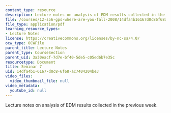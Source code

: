 ```yaml
---
content_type: resource
description: Lecture notes on analysis of EDM results collected in the previous week.
file: /courses/12-s56-gps-where-are-you-fall-2008/14dfa4b16167d0c86f68ac7404204be3_12s56_sem07.pdf
file_type: application/pdf
learning_resource_types:
- Lecture Notes
license: https://creativecommons.org/licenses/by-nc-sa/4.0/
ocw_type: OCWFile
parent_title: Lecture Notes
parent_type: CourseSection
parent_uid: 3a30eacf-7d7e-bf40-5de5-c05ed6b7e35c
resourcetype: Document
title: Seminar 7
uid: 14dfa4b1-6167-d0c8-6f68-ac7404204be3
video_files:
  video_thumbnail_file: null
video_metadata:
  youtube_id: null
---
```

Lecture notes on analysis of EDM results collected in the previous week.
